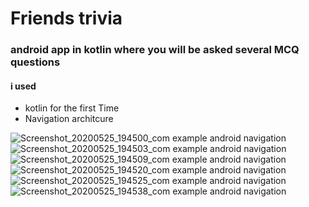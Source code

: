 # Friends trivia
### android app in kotlin where you will be asked several MCQ questions
#### i used
* kotlin for the first Time 
* Navigation architcure 

![Screenshot_20200525_194500_com example android navigation](https://user-images.githubusercontent.com/53105187/82834606-ed940900-9ec1-11ea-89d2-b3452fb1d62d.jpg)
![Screenshot_20200525_194503_com example android navigation](https://user-images.githubusercontent.com/53105187/82834611-f1279000-9ec1-11ea-9e64-9a49959f3c3a.jpg)
![Screenshot_20200525_194509_com example android navigation](https://user-images.githubusercontent.com/53105187/82834615-f5ec4400-9ec1-11ea-9c86-4dd5bcd28112.jpg)
![Screenshot_20200525_194520_com example android navigation](https://user-images.githubusercontent.com/53105187/82834624-fa186180-9ec1-11ea-878a-8e47537ef848.jpg)
![Screenshot_20200525_194525_com example android navigation](https://user-images.githubusercontent.com/53105187/82834626-fb498e80-9ec1-11ea-9ea2-094cece7deb8.jpg)
![Screenshot_20200525_194538_com example android navigation](https://user-images.githubusercontent.com/53105187/82834632-fedd1580-9ec1-11ea-9cbb-069370a2a0d7.jpg)

